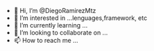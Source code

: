 - 👋 Hi, I’m @DiegoRamirezMtz
- 👀 I’m interested in ...lenguages,framework, etc
- 🌱 I’m currently learning ...
- 💞️ I’m looking to collaborate on ...
- 📫 How to reach me ...

<!---
DiegoRamirezMtz/DiegoRamirezMtz is a ✨ special ✨ repository because its `README.md` (this file) appears on your GitHub profile.
You can click the Preview link to take a look at your changes.
--->
